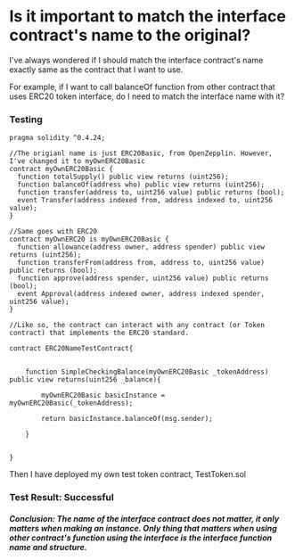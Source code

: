 # Is it important to match the interface contract's name to the original?

I've always wondered if I should match the interface contract's name exactly same as the contract that I want to use.

For example, if I want to call balanceOf function from other contract that uses ERC20 token interface, do I need to match the interface name with it?

### Testing

~~~Solidity
pragma solidity ^0.4.24;

//The origianl name is just ERC20Basic, from OpenZepplin. However, I've changed it to myOwnERC20Basic
contract myOwnERC20Basic {
  function totalSupply() public view returns (uint256);
  function balanceOf(address who) public view returns (uint256);
  function transfer(address to, uint256 value) public returns (bool);
  event Transfer(address indexed from, address indexed to, uint256 value);
}

//Same goes with ERC20
contract myOwnERC20 is myOwnERC20Basic {
  function allowance(address owner, address spender) public view returns (uint256);
  function transferFrom(address from, address to, uint256 value) public returns (bool);
  function approve(address spender, uint256 value) public returns (bool);
  event Approval(address indexed owner, address indexed spender, uint256 value);
}

//Like so, the contract can interact with any contract (or Token contract) that implements the ERC20 standard.

contract ERC20NameTestContract{
    
    
    function SimpleCheckingBalance(myOwnERC20Basic _tokenAddress) public view returns(uint256 _balance){
        
        myOwnERC20Basic basicInstance = myOwnERC20Basic(_tokenAddress);
        
        return basicInstance.balanceOf(msg.sender);
        
    }
    
    
}
~~~

Then I have deployed my own test token contract, TestToken.sol

### Test Result: Successful
##### Conclusion: The name of the interface contract does not matter, it only matters when making an instance. Only thing that matters when using other contract's function using the interface is the interface function name and structure.


